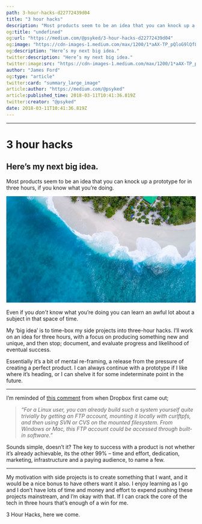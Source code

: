 ```yaml
---
path: 3-hour-hacks-d22772439d04
title: "3 hour hacks"
description: "Most products seem to be an idea that you can knock up a prototype for in three hours, if you know what you’re doing. Even if you don’t know what you’re doing you can learn an awful lot about a…"
og:title: "undefined"
og:url: "https://medium.com/@psyked/3-hour-hacks-d22772439d04"
og:image: "https://cdn-images-1.medium.com/max/1200/1*aAX-TP_pQloG9lQfL4xIOw@2x.jpeg"
og:description: "Here’s my next big idea."
twitter:description: "Here’s my next big idea."
twitter:image:src: "https://cdn-images-1.medium.com/max/1200/1*aAX-TP_pQloG9lQfL4xIOw@2x.jpeg"
author: "James Ford"
og:type: "article"
twitter:card: "summary_large_image"
article:author: "https://medium.com/@psyked"
article:published_time: 2018-03-11T10:41:36.819Z
twitter:creator: "@psyked"
date: 2018-03-11T10:41:36.819Z
---
```

---

# 3 hour hacks

## Here’s my next big idea.

Most products seem to be an idea that you can knock up a prototype for in three hours, if you know what you’re doing.

![](1*aAX-TP_pQloG9lQfL4xIOw@2x.jpeg)

Even if you _don’t_ know what you’re doing you can learn an awful lot about a subject in that space of time.

My ‘big idea’ is to time-box my side projects into three-hour hacks. I’ll work on an idea for three hours, with a focus on producing something new and unique, and then stop; document, and evaluate progress and likelihood of eventual success.

Essentially it’s a bit of mental re-framing, a release from the pressure of creating a perfect product. I can always continue with a prototype if I like where it’s heading, or I can shelve it for some indeterminate point in the future.

---

I’m reminded of [this comment](https://news.ycombinator.com/item?id=8863) from when Dropbox first came out;

> _“For a Linux user, you can already build such a system yourself quite trivially by getting an FTP account, mounting it locally with curlftpfs, and then using SVN or CVS on the mounted filesystem. From Windows or Mac, this FTP account could be accessed through built-in software.”_

Sounds simple, doesn’t it? The key to success with a product is not whether it’s already achievable, its the other 99% – time and effort, dedication, marketing, infrastructure and a paying audience, to name a few.

---

My motivation with side projects is to create something that I want, and it would be a nice bonus to have others want it also. I enjoy learning as I go and I don’t have lots of time and money and effort to expend pushing these projects mainstream, and I’m okay with that. If I can crack the core of the tech in three hours that’s enough of a win for me.

3 Hour Hacks, here we come.